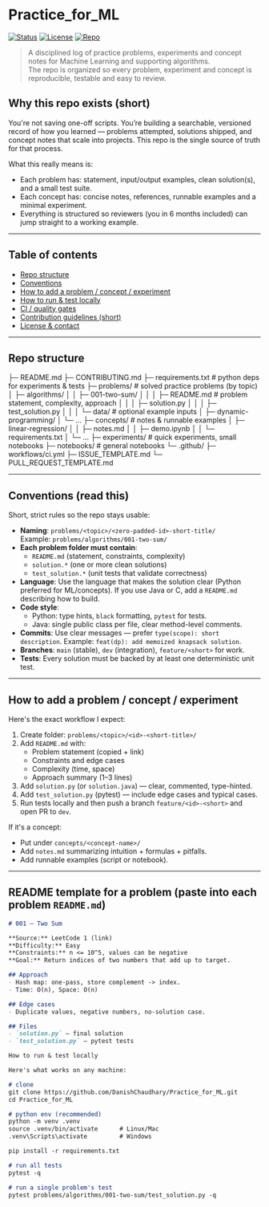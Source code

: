 # Practice_for_ML

[![Status](https://img.shields.io/badge/status-active-brightgreen)]() 
[![License](https://img.shields.io/badge/license-MIT-blue.svg)]() 
[![Repo](https://img.shields.io/badge/repo-DanishChaudhary/Practice_for_ML-000000?logo=github)]()

> A disciplined log of practice problems, experiments and concept notes for Machine Learning and supporting algorithms.  
> The repo is organized so every problem, experiment and concept is reproducible, testable and easy to review.

## Why this repo exists (short)
You're not saving one-off scripts. You’re building a searchable, versioned record of how you learned — problems attempted, solutions shipped, and concept notes that scale into projects. This repo is the single source of truth for that process.

What this really means is:
- Each problem has: statement, input/output examples, clean solution(s), and a small test suite.
- Each concept has: concise notes, references, runnable examples and a minimal experiment.
- Everything is structured so reviewers (you in 6 months included) can jump straight to a working example.

---

## Table of contents
- [Repo structure](#repo-structure)  
- [Conventions](#conventions)  
- [How to add a problem / concept / experiment](#how-to-add)  
- [How to run & test locally](#run)  
- [CI / quality gates](#ci)  
- [Contribution guidelines (short)](#contribute)  
- [License & contact](#license)

---

## Repo structure

├─ README.md
├─ CONTRIBUTING.md
├─ requirements.txt # python deps for experiments & tests
├─ problems/ # solved practice problems (by topic)
│ ├─ algorithms/
│ │ ├─ 001-two-sum/
│ │ │ ├─ README.md # problem statement, complexity, approach
│ │ │ ├─ solution.py
│ │ │ ├─ test_solution.py
│ │ │ └─ data/ # optional example inputs
│ ├─ dynamic-programming/
│ └─ ...
├─ concepts/ # notes & runnable examples
│ ├─ linear-regression/
│ │ ├─ notes.md
│ │ ├─ demo.ipynb
│ │ └─ requirements.txt
│ └─ ...
├─ experiments/ # quick experiments, small notebooks
├─ notebooks/ # general notebooks
└─ .github/
├─ workflows/ci.yml
├─ ISSUE_TEMPLATE.md
└─ PULL_REQUEST_TEMPLATE.md


---

## Conventions (read this)
Short, strict rules so the repo stays usable:

- **Naming**: `problems/<topic>/<zero-padded-id>-short-title/`  
  Example: `problems/algorithms/001-two-sum/`
- **Each problem folder must contain**:
  - `README.md` (statement, constraints, complexity)
  - `solution.*` (one or more clean solutions)
  - `test_solution.*` (unit tests that validate correctness)
- **Language**: Use the language that makes the solution clear (Python preferred for ML/concepts). If you use Java or C, add a `README.md` describing how to build.
- **Code style**:
  - Python: type hints, `black` formatting, `pytest` for tests.
  - Java: single public class per file, clear method-level comments.
- **Commits**: Use clear messages — prefer `type(scope): short description`. Example: `feat(dp): add memoized knapsack solution`.
- **Branches**: `main` (stable), `dev` (integration), `feature/<short>` for work.
- **Tests**: Every solution must be backed by at least one deterministic unit test.

---

## How to add a problem / concept / experiment
Here's the exact workflow I expect:

1. Create folder: `problems/<topic>/<id>-<short-title>/`
2. Add `README.md` with:
   - Problem statement (copied + link)
   - Constraints and edge cases
   - Complexity (time, space)
   - Approach summary (1–3 lines)
3. Add `solution.py` (or `solution.java`) — clear, commented, type-hinted.
4. Add `test_solution.py` (pytest) — include edge cases and typical cases.
5. Run tests locally and then push a branch `feature/<id>-<short>` and open PR to `dev`.

If it's a concept:
- Put under `concepts/<concept-name>/`
- Add `notes.md` summarizing intuition + formulas + pitfalls.
- Add runnable examples (script or notebook).

---

## README template for a problem (paste into each problem `README.md`)
```md
# 001 — Two Sum

**Source:** LeetCode 1 (link)  
**Difficulty:** Easy  
**Constraints:** n <= 10^5, values can be negative  
**Goal:** Return indices of two numbers that add up to target.

## Approach
- Hash map: one-pass, store complement -> index.
- Time: O(n), Space: O(n)

## Edge cases
- Duplicate values, negative numbers, no-solution case.

## Files
- `solution.py` — final solution
- `test_solution.py` — pytest tests

How to run & test locally

Here's what works on any machine:

# clone
git clone https://github.com/DanishChaudhary/Practice_for_ML.git
cd Practice_for_ML

# python env (recommended)
python -m venv .venv
source .venv/bin/activate      # Linux/Mac
.venv\Scripts\activate         # Windows

pip install -r requirements.txt

# run all tests
pytest -q

# run a single problem's test
pytest problems/algorithms/001-two-sum/test_solution.py -q
